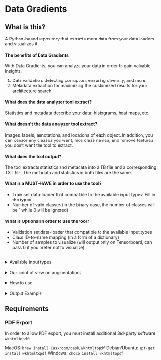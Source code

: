 # Data Gradients
## What is this?
A Python-based repository that extracts meta data from your data loaders and visualizes it.
#### The benefits of Data Gradients
With Data Gradients, you can analyze your data in order to gain valuable insights.
1. Data validation: detecting corruption, ensuring diversity, and more.
2. Metadata extraction for maximizing the customized results for your architecture search

#### What does the data analyzer tool extract?
Statistics and metadata describe your data: histograms, heat maps, etc.

#### What doesn’t the data analyzer tool extract?
Images, labels, annotations, and locations of each object.
In addition, you can censor any classes you want, hide class names, and remove features you don’t want the tool to extract.

#### What does the tool output?
The tool extracts statistics and metadata into a TB file and a corresponding TXT file. The metadata and statistics in both files are the same.

#### What is a MUST-HAVE in order to use the tool?

* Train set data-loader that compatible to the available input types: Fill in the types
* Number of valid classes (in the binary case, the number of classes will be 1 while 0 will be ignored)

#### What is Optional in order to use the tool?

* Validation set data-loader that compatible to the available input types
* Class ID-to-name mapping (in a form of a dictionary)
* Number of samples to visualize (will output only on Tensorboard, can pass 0 if you prefer not to visualize)

<br>


<details>
    <summary> Available input types     </summary>



### Iterables
Python iterables objects implement the `next()` method for getting next object from iterator.
<br>
Can be ``torch.dataloader``, but not must.

### Images & Labels Objects
We support various of types for handling images or labels:
* `torch.Tensor`
* `numpy.ndarray`
* `PIL.Image`
* `Python Dictionary` (See [Python Dictionary Handling](#Python dictionary handling]))

<br>
<pre>
<details>
<summary>My dataset returns dictionary</summary>

```python
def __getitem__(...):
    return {'my_images': images: torch.Tensor,
            'my_labels': labels: numpy.ndarray,
            'my_extras': extras: List[str]
            }
```
OR
```python
def __getitem__(...):
    return images: torch.Tensor, {'my_labels': labels, 'my_other_labels': other_labels, 'labels_paths': labels_paths}
```
OR
```python
def __getitem__(...):
    return {'bgr_images': bgr_images, 'grayscale_images': grayscale_images}, labels: torch.Tensor
```
#### Python dictionary handling
As for the python dictionary, because of the various ways of getting
an item out of it, we will activate an interactive small utility
for extracting the right object out of the dictionary. This tool will map all the 
objects that this dictionary holds, and will ask you to choose which one is
the right one, either for "images" or for "labels".

Example:
```yaml
{
     all_labels: {
          not_good_torch_labels: Tensor ⓪,
          not_good_np_labels: ndarray ①,
          good_torch_labels: Tensor ②
     },
     something_other_then_labels: ndarray ③
}

prompt >> which one of the yellow items is your required data?
user input >> 2
```

</details>
</pre>
<br>
<pre>
<details>
<summary> My dataset returns a tuple</summary>

```python
def __getitem__(...):
    return images, labels
```
</details>
</pre>
<br>
<pre>
<details>

<summary> My dataset requires custom support </summary>

In that case, you can pass the manager a Callable (lambda or function), which handles images and labels separately.

```python
def images_extractor(x):
    x = x['images']['bgr_images']
    x /= 255.
    return x

labels_extractor = lambda x: (x['labels']['masks'] / 255.)

da = SegmentationAnalysisManager(
    train_data=train_loader,
    val_data=val_loader,
    images_extractor=images_extractor,
    labels_extarctor=labels_extractor)
```
</details>
</pre>

<br>


</details>

<br>
<details>
<summary>
Our point of view on augmentations
</summary>
<br>
There are different benefits to using this tool with or without data augmentations.
Using augmented data will allow us to see the model’s point of view of the data, which will be more realistic when finding problems with the training data.
Raw data, on the other hand, could provide stronger validation for data aggregation, labeling, and diversity.
There are advantages to both options, but as this tool is designed to optimize and customize the architecture for your data, we need to see what the model will see during training.

</details>

<br>
<details>
    <summary>How to use</summary>



### 1. Install data-gradients

```bash
pip install data_gradients-X.Y.Z-py3-none-any.whl
```
### 2. Run analysis manager

```python
from data_gradients.managers.segmentation_manager import SegmentationAnalysisManager

# Create torch DataLoader
train_loader = YourDataLoader(train_dataset, batch_size=batch_size)
val_loader = YourDataLoader(val_dataset, batch_size=batch_size)

da = SegmentationAnalysisManager(train_data=train_loader,
                                 val_data=val_loader,
                                 num_classes=num_classes)

da.run()


```
### 3. After progress is finished, view results through tensorboard

```bash
tensorboard --logdir=logs --bind_all
```
Click on link and view results:

``TensorBoard 2.11.0 at http://localhost:6007/ (Press CTRL+C to quit)``

</details>
<br>

<details>
<summary>
Output Example
</summary>

![Example output 1](data/example_outputs/output_example1.png)

![Example output 2](data/example_outputs/output_example2.png)

![Example output 3](data/example_outputs/output_example3.png)

</details>


## Requirements

### PDF Export

In order to allow PDF export, you must install additional 3rd-party software `wkhtmltopdf`:

MacOS: `brew install Caskroom/cask/wkhtmltopdf`
Debian/Ubuntu: `apt-get install wkhtmltopdf`
Windows: `choco install wkhtmltopdf`
